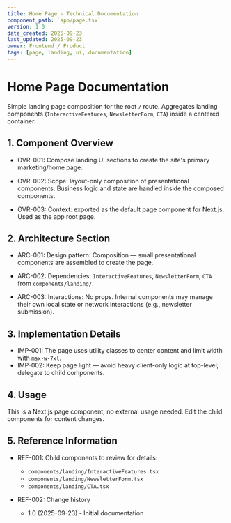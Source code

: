 ```yaml
---
title: Home Page - Technical Documentation
component_path: `app/page.tsx`
version: 1.0
date_created: 2025-09-23
last_updated: 2025-09-23
owner: Frontend / Product
tags: [page, landing, ui, documentation]
---
```


# Home Page Documentation

Simple landing page composition for the root `/` route. Aggregates landing components (`InteractiveFeatures`, `NewsletterForm`, `CTA`) inside a centered container.

## 1. Component Overview

- OVR-001: Compose landing UI sections to create the site's primary marketing/home page.

- OVR-002: Scope: layout-only composition of presentational components. Business logic and state are handled inside the composed components.

- OVR-003: Context: exported as the default page component for Next.js. Used as the app root page.

## 2. Architecture Section

- ARC-001: Design pattern: Composition — small presentational components are assembled to create the page.

- ARC-002: Dependencies: `InteractiveFeatures`, `NewsletterForm`, `CTA` from `components/landing/`.

- ARC-003: Interactions: No props. Internal components may manage their own local state or network interactions (e.g., newsletter submission).

## 3. Implementation Details

- IMP-001: The page uses utility classes to center content and limit width with `max-w-7xl`.
- IMP-002: Keep page light — avoid heavy client-only logic at top-level; delegate to child components.

## 4. Usage

This is a Next.js page component; no external usage needed. Edit the child components for content changes.

## 5. Reference Information

- REF-001: Child components to review for details:
    - `components/landing/InteractiveFeatures.tsx`
    - `components/landing/NewsletterForm.tsx`
    - `components/landing/CTA.tsx`

- REF-002: Change history
    - 1.0 (2025-09-23) - Initial documentation

